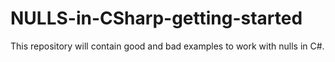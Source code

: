 # NULLS-in-CSharp-getting-started
This repository will contain good and bad examples to work with nulls in C#. 
